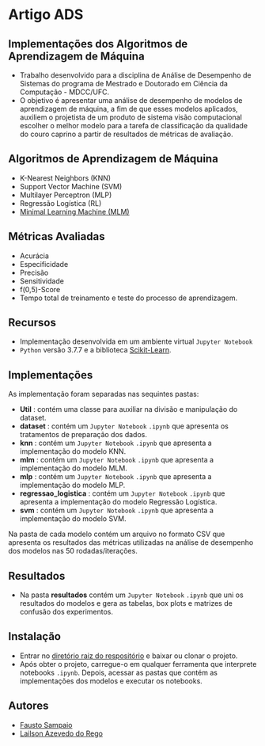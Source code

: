 # Artigo ADS
## Implementações dos Algoritmos de Aprendizagem de Máquina

- Trabalho desenvolvido para a disciplina de Análise de Desempenho de Sistemas do programa de Mestrado e Doutorado em Ciência da Computação - MDCC/UFC. 
- O objetivo é apresentar uma análise de desempenho de modelos de aprendizagem de máquina, a fim de que esses modelos aplicados, auxiliem o projetista de um produto de sistema visão computacional escolher o melhor modelo para a tarefa de classificação da qualidade do couro caprino a partir de resultados de métricas de avaliação.

## Algoritmos de Aprendizagem de Máquina
- K-Nearest Neighbors (KNN)
- Support Vector Machine (SVM)
- Multilayer Perceptron (MLP)
- Regressão Logística (RL)
- [Minimal Learning Machine (MLM)](https://doi.org/10.1016/j.neucom.2014.11.073)

## Métricas Avaliadas
- Acurácia
- Especificidade
- Precisão
- Sensitividade
- f(0,5)-Score
- Tempo total de treinamento e teste do processo de aprendizagem.

## Recursos
- Implementação desenvolvida em um ambiente virtual `Jupyter Notebook`
- `Python` versão 3.7.7 e a biblioteca [Scikit-Learn](http://scikit-learn.org/).

## Implementações
As implementação foram separadas nas sequintes pastas:
- **Util** : contém uma classe para auxiliar na divisão e manipulação do dataset.
- **dataset** : contém um `Jupyter Notebook` `.ipynb` que apresenta os tratamentos de preparação dos dados.
- **knn** : contém um `Jupyter Notebook` `.ipynb` que apresenta a implementação do modelo KNN.
- **mlm** : contém um `Jupyter Notebook` `.ipynb` que apresenta a implementação do modelo MLM.
- **mlp** : contém um `Jupyter Notebook` `.ipynb` que apresenta a implementação do modelo MLP.
- **regressao_logistica** : contém um `Jupyter Notebook` `.ipynb` que apresenta a implementação do modelo Regressão Logística.
- **svm** : contém um `Jupyter Notebook` `.ipynb` que apresenta a implementação do modelo SVM.

Na pasta de cada modelo contém um arquivo no formato CSV que apresenta os resultados das métricas utilizadas na análise de desempenho dos modelos nas 50 rodadas/iterações.

## Resultados
- Na pasta **resultados** contém um `Jupyter Notebook` `.ipynb` que uni os resultados do modelos e gera as tabelas, box plots e matrizes de confusão dos experimentos.

			
## Instalação
- Entrar no [diretório raiz do respositório](https://github.com/Fausto14/Artigo-ADS) e baixar ou clonar o projeto.
- Após obter o projeto, carregue-o em qualquer ferramenta que interprete notebooks `.ipynb`. Depois, acessar as pastas que contém as implementações dos modelos e executar os notebooks.

## Autores
- [Fausto Sampaio](https://github.com/Fausto14) 
- [Lailson Azevedo do Rego](https://github.com/lailson93)
